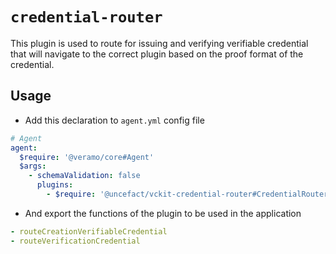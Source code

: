 # `credential-router`

This plugin is used to route for issuing and verifying verifiable credential that will navigate to the correct plugin based on the proof format of the credential.

## Usage

- Add this declaration to `agent.yml` config file

```yaml
# Agent
agent:
  $require: '@veramo/core#Agent'
  $args:
    - schemaValidation: false
      plugins:
        - $require: '@uncefact/vckit-credential-router#CredentialRouter'
```

- And export the functions of the plugin to be used in the application

```yaml
- routeCreationVerifiableCredential
- routeVerificationCredential
```
